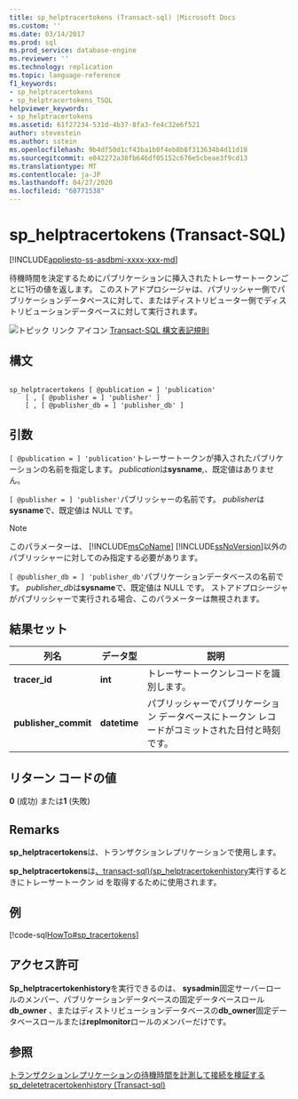 ```yaml
---
title: sp_helptracertokens (Transact-sql) |Microsoft Docs
ms.custom: ''
ms.date: 03/14/2017
ms.prod: sql
ms.prod_service: database-engine
ms.reviewer: ''
ms.technology: replication
ms.topic: language-reference
f1_keywords:
- sp_helptracertokens
- sp_helptracertokens_TSQL
helpviewer_keywords:
- sp_helptracertokens
ms.assetid: 61f27234-531d-4b37-8fa3-fe4c32e6f521
author: stevestein
ms.author: sstein
ms.openlocfilehash: 9b4df50d1cf43ba1b0f4eb8b8f313634b4d11d18
ms.sourcegitcommit: e042272a38fb646df05152c676e5cbeae3f9cd13
ms.translationtype: MT
ms.contentlocale: ja-JP
ms.lasthandoff: 04/27/2020
ms.locfileid: "68771538"
---
```

# <a name="sp_helptracertokens-transact-sql"></a>sp_helptracertokens (Transact-SQL)
[!INCLUDE[appliesto-ss-asdbmi-xxxx-xxx-md](../../includes/appliesto-ss-asdbmi-xxxx-xxx-md.md)]

  待機時間を決定するためにパブリケーションに挿入されたトレーサートークンごとに1行の値を返します。 このストアドプロシージャは、パブリッシャー側でパブリケーションデータベースに対して、またはディストリビューター側でディストリビューションデータベースに対して実行されます。  
  
 ![トピック リンク アイコン](../../database-engine/configure-windows/media/topic-link.gif "トピック リンク アイコン") [Transact-SQL 構文表記規則](../../t-sql/language-elements/transact-sql-syntax-conventions-transact-sql.md)  
  
## <a name="syntax"></a>構文  
  
```  
  
sp_helptracertokens [ @publication = ] 'publication'   
    [ , [ @publisher = ] 'publisher' ]   
    [ , [ @publisher_db = ] 'publisher_db' ]  
```  
  
## <a name="arguments"></a>引数  
`[ @publication = ] 'publication'`トレーサートークンが挿入されたパブリケーションの名前を指定します。 *publication*は**sysname**,、既定値はありません。  
  
`[ @publisher = ] 'publisher'`パブリッシャーの名前です。 *publisher*は**sysname**で、既定値は NULL です。  
  
> [!NOTE]
>  このパラメーターは、 [!INCLUDE[msCoName](../../includes/msconame-md.md)] [!INCLUDE[ssNoVersion](../../includes/ssnoversion-md.md)]以外のパブリッシャーに対してのみ指定する必要があります。  
  
`[ @publisher_db = ] 'publisher_db'`パブリケーションデータベースの名前です。 *publisher_db*は**sysname**で、既定値は NULL です。 ストアドプロシージャがパブリッシャーで実行される場合、このパラメーターは無視されます。  
  
## <a name="result-set"></a>結果セット  
  
|列名|データ型|説明|  
|-----------------|---------------|-----------------|  
|**tracer_id**|**int**|トレーサートークンレコードを識別します。|  
|**publisher_commit**|**datetime**|パブリッシャーでパブリケーション データベースにトークン レコードがコミットされた日付と時刻です。|  
  
## <a name="return-code-values"></a>リターン コードの値  
 **0** (成功) または**1** (失敗)  
  
## <a name="remarks"></a>Remarks  
 **sp_helptracertokens**は、トランザクションレプリケーションで使用します。  
  
 **sp_helptracertokens**は[、transact-sql&#41;&#40;sp_helptracertokenhistory](../../relational-databases/system-stored-procedures/sp-helptracertokenhistory-transact-sql.md)実行するときにトレーサートークン id を取得するために使用されます。  
  
## <a name="example"></a>例  
 [!code-sql[HowTo#sp_tracertokens](../../relational-databases/replication/codesnippet/tsql/sp-helptracertokens-tran_1.sql)]  
  
## <a name="permissions"></a>アクセス許可  
 **Sp_helptracertokenhistory**を実行できるのは、 **sysadmin**固定サーバーロールのメンバー、パブリケーションデータベースの固定データベースロール**db_owner** 、またはディストリビューションデータベースの**db_owner**固定データベースロールまたは**replmonitor**ロールのメンバーだけです。  
  
## <a name="see-also"></a>参照  
 [トランザクションレプリケーションの待機時間を計測して接続を検証する](../../relational-databases/replication/monitor/measure-latency-and-validate-connections-for-transactional-replication.md)   
 [sp_deletetracertokenhistory &#40;Transact-sql&#41;](../../relational-databases/system-stored-procedures/sp-deletetracertokenhistory-transact-sql.md)  
  
  
